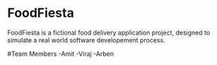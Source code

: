 # FoodFiesta
FoodFiesta is a fictional food delivery application project, designed to simulate a real world software developement process.

#Team Members
-Amit
-Viraj
-Arben